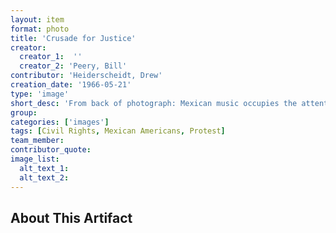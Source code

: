 ```yaml
---
layout: item
format: photo
title: 'Crusade for Justice'
creator: 
  creator_1:  ''
  creator_2: 'Peery, Bill'
contributor: 'Heiderscheidt, Drew'
creation_date: '1966-05-21'
type: 'image'
short_desc: 'From back of photograph: Mexican music occupies the attention of Spanish-Americans and others at a political action rally of the "Crusade for Justice" in Civic Center. The rally, headed by Rudolph (Corky) Gonzales, also included voter registration at the Denver Election Commission, a sign-carrying march around City Hall, and a demonstration political caucus at the Denver Labor Center.'
group: 
categories: ['images'] 
tags: [Civil Rights, Mexican Americans, Protest]
team_member: 
contributor_quote: 
image_list: 
  alt_text_1: 
  alt_text_2: 
---
```

## About This Artifact
